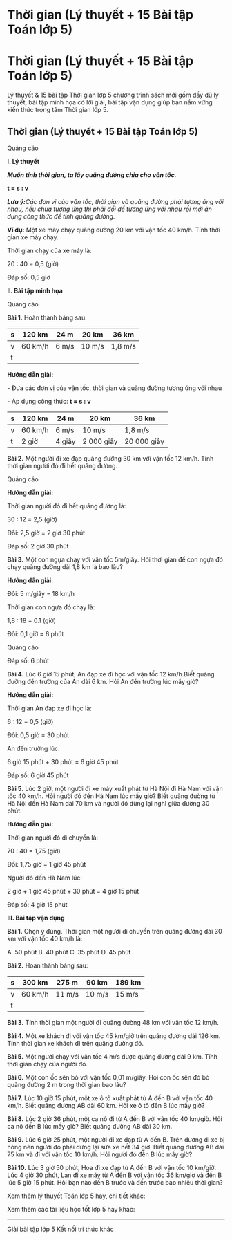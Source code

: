 # Thời gian (Lý thuyết + 15 Bài tập Toán lớp 5)

# Thời gian (Lý thuyết + 15 Bài tập Toán lớp 5)

Lý thuyết & 15 bài tập Thời gian lớp 5 chương trình sách mới gồm đầy đủ lý thuyết, bài tập minh họa có lời giải, bài tập vận dụng giúp bạn nắm vững kiến thức trọng tâm Thời gian lớp 5.

## Thời gian (Lý thuyết + 15 Bài tập Toán lớp 5)

Quảng cáo

**I. Lý thuyết**

**_Muốn tính thời gian, ta lấy quãng đường chia cho vận tốc._**

**t = s : v**

**_Lưu ý:_**_Các đơn vị của vận tốc, thời gian và quãng đường phải tương ứng với nhau, nếu chưa tương ứng thì phải đổi để tương ứng với nhau rồi mới án dụng công thức để tính quãng đường._

**Ví dụ:** Một xe máy chạy quãng đường 20 km với vận tốc 40 km/h. Tính thời gian xe máy chạy.

Thời gian chạy của xe máy là:

20 : 40 = 0,5 (giờ)

Đáp số: 0,5 giờ

**II. Bài tập minh họa**

Quảng cáo

**Bài 1.** Hoàn thành bảng sau:

s | 120 km | 24 m | 20 km | 36 km  
---|---|---|---|---  
v | 60 km/h | 6 m/s | 10 m/s | 1,8 m/s  
t |  |  |  |   
  
**Hướng dẫn giải:**

\- Đưa các đơn vị của vận tốc, thời gian và quãng đường tương ứng với nhau

\- Áp dụng công thức: **t = s : v**

s | 120 km | 24 m | 20 km | 36 km  
---|---|---|---|---  
v | 60 km/h | 6 m/s | 10 m/s | 1,8 m/s  
t | 2 giờ | 4 giây | 2 000 giây | 20 000 giây  
  
**Bài 2.** Một người đi xe đạp quãng đường 30 km với vận tốc 12 km/h. Tính thời gian người đó đi hết quãng đường.

Quảng cáo

**Hướng dẫn giải:**

Thời gian người đó đi hết quãng đường là:

30 : 12 = 2,5 (giờ)

Đổi: 2,5 giờ = 2 giờ 30 phút

Đáp số: 2 giờ 30 phút

**Bài 3.** Một con ngựa chạy với vận tốc 5m/giây. Hỏi thời gian để con ngựa đó chạy quãng đường dài 1,8 km là bao lâu?

**Hướng dẫn giải:**

Đổi: 5 m/giây = 18 km/h

Thời gian con ngựa đó chạy là:

1,8 : 18 = 0.1 (giờ)

Đổi: 0,1 giờ = 6 phút

Quảng cáo

Đáp số: 6 phút

**Bài 4.** Lúc 6 giờ 15 phút, An đạp xe đi học với vận tốc 12 km/h.Biết quãng đường đến trường của An dài 6 km. Hỏi An đến trường lúc mấy giờ?

**Hướng dẫn giải:**

Thời gian An đạp xe đi học là:

6 : 12 = 0,5 (giờ)

Đổi: 0,5 giờ = 30 phút

An đến trường lúc:

6 giờ 15 phút + 30 phút = 6 giờ 45 phút

Đáp số: 6 giờ 45 phút

**Bài 5.** Lúc 2 giờ, một người đi xe máy xuất phát từ Hà Nội đi Hà Nam với vận tốc 40 km/h. Hỏi người đó đến Hà Nam lúc mấy giờ? Biết quãng đường từ Hà Nội đến Hà Nam dài 70 km và người đó dừng lại nghỉ giữa đường 30 phút.

**Hướng dẫn giải:**

Thời gian người đó di chuyển là:

70 : 40 = 1,75 (giờ)

Đổi: 1,75 giờ = 1 giờ 45 phút

Người đó đến Hà Nam lúc:

2 giờ + 1 giờ 45 phút + 30 phút = 4 giờ 15 phút

Đáp số: 4 giờ 15 phút

**III. Bài tập vận dụng**

**Bài 1.** Chọn ý đúng. Thời gian một người di chuyển trên quãng đường dài 30 km với vận tốc 40 km/h là:

A. 50 phút B. 40 phút C. 35 phút D. 45 phút

**Bài 2.** Hoàn thành bảng sau:

s | 300 km | 275 m | 90 km | 189 km  
---|---|---|---|---  
v | 60 km/h | 11 m/s | 10 m/s | 15 m/s  
t |  |  |  |   
  
**Bài 3.** Tính thời gian một người đi quãng đường 48 km với vận tốc 12 km/h.

**Bài 4.** Một xe khách đi với vận tốc 45 km/giờ trên quãng đường dài 126 km. Tính thời gian xe khách đi trên quãng đường đó.

**Bài 5.** Một người chạy với vận tốc 4 m/s được quãng đường dài 9 km. Tính thời gian chạy của người đó.

**Bài 6.** Một con ốc sên bò với vận tốc 0,01 m/giây. Hỏi con ốc sên đó bò quãng đường 2 m trong thời gian bao lâu?

**Bài 7.** Lúc 10 giờ 15 phút, một xe ô tô xuất phát từ A đến B với vận tốc 40 km/h. Biết quãng đường AB dài 60 km. Hỏi xe ô tô đến B lúc mấy giờ?

**Bài 8.** Lúc 2 giờ 36 phút, một ca nô đi từ A đến B với vận tốc 40 km/giờ. Hỏi ca nô đến B lúc mấy giờ? Biết quãng đường AB dài 30 km.

**Bài 9.** Lúc 6 giờ 25 phút, một người đi xe đạp từ A đến B. Trên đường di xe bị hỏng nên người đó phải dừng lại sửa xe hết 34 giờ. Biết quãng đường AB dài 75 km và đi với vận tốc 10 km/h. Hỏi người đó đến B lúc mấy giờ?

**Bài 10.** Lúc 3 giờ 50 phút, Hoa đi xe đạp từ A đến B với vận tốc 10 km/giờ. Lúc 4 giờ 30 phút, Lan đi xe máy từ A đến B với vận tốc 36 km/giờ và đến B lúc 5 giờ 15 phút. Hỏi bạn nào đến B trước và đến trước bao nhiêu thời gian?

Xem thêm lý thuyết Toán lớp 5 hay, chi tiết khác:

Xem thêm các tài liệu học tốt lớp 5 hay khác:

* * *

Giải bài tập lớp 5 Kết nối tri thức khác
